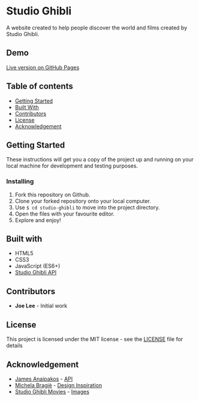 # Studio Ghibli

A website created to help people discover the world and films created by Studio Ghibli.

## Demo

[Live version on GitHub Pages](https://joedravarol.github.io/studio-ghibli/)

## Table of contents

- [Getting Started](https://github.com/joedravarol/studio-ghibli#getting-started)
- [Built With](https://github.com/joedravarol/studio-ghibli#built-with)
- [Contributors](https://github.com/joedravarol/studio-ghibli#contributors)
- [License](https://github.com/joedravarol/studio-ghibli#license)
- [Acknowledgement](https://github.com/joedravarol/studio-ghibli#acknowledgement)

## Getting Started

These instructions will get you a copy of the project up and running on your local machine for development and testing purposes.

### Installing

1. Fork this repository on Github.
1. Clone your forked repository onto your local computer.
1. Use `$ cd studio-ghibli` to move into the project directory.
1. Open the files with your favourite editor.
1. Explore and enjoy!

## Built with

- HTML5
- CSS3
- JavaScript (ES6+)
- [Studio Ghibli API](https://ghibliapi.herokuapp.com/)

## Contributors

- **Joe Lee** - Initial work

## License

This project is licensed under the MIT license - see the [LICENSE](LICENSE) file for details

## Acknowledgement

- [James Anaipakos](https://github.com/janaipakos) - [API](https://ghibliapi.herokuapp.com/)
- [Michela Bragiè](https://dribbble.com/michelabragie) - [Design Inspiration](https://dribbble.com/shots/2415056-DailyUI-Day003)
- [Studio Ghibli Movies](https://studioghiblimovies.com) - [Images](https://studioghiblimovies.com/studio-ghibli-downloads/studio-ghibli-wallpapers-and-desktop-backgrounds/)
